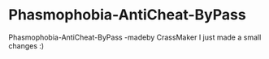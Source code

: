 # Phasmophobia-AntiCheat-ByPass
 Phasmophobia-AntiCheat-ByPass -madeby CrassMaker  I just made a small changes :)
